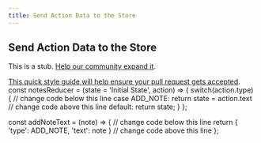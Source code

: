 ```yaml
---
title: Send Action Data to the Store
---
```

## Send Action Data to the Store

This is a stub. <a href='https://github.com/freecodecamp/guides/tree/master/src/pages/certifications/front-end-libraries/redux/send-action-data-to-the-store/index.md' target='_blank' rel='nofollow'>Help our community expand it</a>.

<a href='https://github.com/freecodecamp/guides/blob/master/README.md' target='_blank' rel='nofollow'>This quick style guide will help ensure your pull request gets accepted</a>.
const notesReducer = (state = 'Initial State', action) => {
  switch(action.type) {
    // change code below this line
    case ADD_NOTE:
      return state = action.text
    // change code above this line
    default:
      return state;
  }
};

<!-- The article goes here, in GitHub-flavored Markdown. Feel free to add YouTube videos, images, and CodePen/JSBin embeds  -->
const addNoteText = (note) => {
  // change code below this line
    return {
      'type': ADD_NOTE,
      'text': note
    }
  // change code above this line
};
